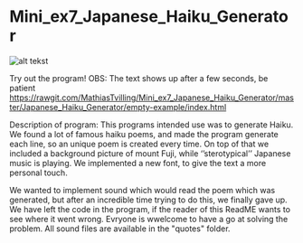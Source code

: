 # Mini_ex7_Japanese_Haiku_Generator

![alt tekst](https://github.com/MathiasTvilling/Mini_ex7_Japanese_Haiku_Generator/blob/master/Sk%C3%A6rmbillede%202018-03-22%20kl.%2014.26.53.png)

Try out the program! OBS: The text shows up after a few seconds, be patient https://rawgit.com/MathiasTvilling/Mini_ex7_Japanese_Haiku_Generator/master/Japanese_Haiku_Generator/empty-example/index.html

Description of program: 
This programs intended use was to generate Haiku. We found a lot of famous haiku poems, and made the program generate each line, so an unique poem is created every time. On top of that we included a background picture of mount Fuji, while ‘’sterotypical’’ Japanese music is playing. We implemented a new font, to give the text a more personal touch. 

We wanted to implement sound which would read the poem which was generated, but after an incredible time trying to do this, we finally gave up. We have left the code in the program, if the reader of this ReadME wants to see where it went wrong. Evryone is wwelcome to have a go at solving the problem. All sound files are available in the "quotes" folder. 
